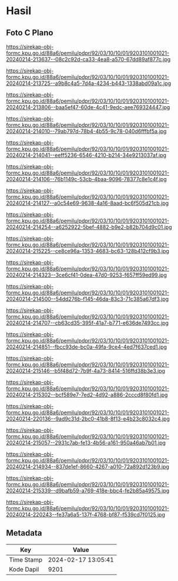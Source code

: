 # Hasil

## Foto C Plano

https://sirekap-obj-formc.kpu.go.id/88a6/pemilu/pdpr/92/03/10/10/01/9203101001021-20240214-213637--08c2c92d-ca33-4ea8-a570-67dd89af877c.jpg

https://sirekap-obj-formc.kpu.go.id/88a6/pemilu/pdpr/92/03/10/10/01/9203101001021-20240214-213725--a9b8c4a5-7d4a-4234-b443-1338abd09a1c.jpg

https://sirekap-obj-formc.kpu.go.id/88a6/pemilu/pdpr/92/03/10/10/01/9203101001021-20240214-213806--baa5ef47-60de-4c41-9edc-aee769324447.jpg

https://sirekap-obj-formc.kpu.go.id/88a6/pemilu/pdpr/92/03/10/10/01/9203101001021-20240214-214010--79ab797d-78b4-4b55-9c78-040d6fffbf5a.jpg

https://sirekap-obj-formc.kpu.go.id/88a6/pemilu/pdpr/92/03/10/10/01/9203101001021-20240214-214041--eeff5236-6546-4210-b214-34e9213037af.jpg

https://sirekap-obj-formc.kpu.go.id/88a6/pemilu/pdpr/92/03/10/10/01/9203101001021-20240214-214106--76b1149c-53cb-4baa-9096-78377c8e1c4f.jpg

https://sirekap-obj-formc.kpu.go.id/88a6/pemilu/pdpr/92/03/10/10/01/9203101001021-20240214-214127--a0c54e69-9638-4a16-8aad-bc6f505d21cb.jpg

https://sirekap-obj-formc.kpu.go.id/88a6/pemilu/pdpr/92/03/10/10/01/9203101001021-20240214-214254--a6252922-5bef-4882-b9e2-b82b704d9c01.jpg

https://sirekap-obj-formc.kpu.go.id/88a6/pemilu/pdpr/92/03/10/10/01/9203101001021-20240214-215225--ce8ce96a-1353-4683-bc63-128b412cf9b3.jpg

https://sirekap-obj-formc.kpu.go.id/88a6/pemilu/pdpr/92/03/10/10/01/9203101001021-20240214-214323--3ce6cf41-0dea-47d0-9253-f657ff59ed99.jpg

https://sirekap-obj-formc.kpu.go.id/88a6/pemilu/pdpr/92/03/10/10/01/9203101001021-20240214-214500--54dd276b-f145-46da-83c3-71c385a67df3.jpg

https://sirekap-obj-formc.kpu.go.id/88a6/pemilu/pdpr/92/03/10/10/01/9203101001021-20240214-214707--cb63cd35-395f-41a7-b771-e636de7493cc.jpg

https://sirekap-obj-formc.kpu.go.id/88a6/pemilu/pdpr/92/03/10/10/01/9203101001021-20240214-214851--fbcc93de-bc0a-49fa-9ce4-4ed7f637ced1.jpg

https://sirekap-obj-formc.kpu.go.id/88a6/pemilu/pdpr/92/03/10/10/01/9203101001021-20240214-215146--b5f48d72-7b9f-4a73-8414-516ffd38b3e3.jpg

https://sirekap-obj-formc.kpu.go.id/88a6/pemilu/pdpr/92/03/10/10/01/9203101001021-20240214-215302--bcf589e7-7ed2-4d92-a886-2cccd8f80fd1.jpg

https://sirekap-obj-formc.kpu.go.id/88a6/pemilu/pdpr/92/03/10/10/01/9203101001021-20240214-220136--9ad9c31d-2bc0-41b8-8f13-e4b23c8032c4.jpg

https://sirekap-obj-formc.kpu.go.id/88a6/pemilu/pdpr/92/03/10/10/01/9203101001021-20240214-215057--2931c7ab-fe13-4b56-a161-950a46ab7b01.jpg

https://sirekap-obj-formc.kpu.go.id/88a6/pemilu/pdpr/92/03/10/10/01/9203101001021-20240214-214934--837de1ef-8660-4267-a010-72a892d123b9.jpg

https://sirekap-obj-formc.kpu.go.id/88a6/pemilu/pdpr/92/03/10/10/01/9203101001021-20240214-215339--d9bafb59-a769-418e-bbc4-fe2b85a49575.jpg

https://sirekap-obj-formc.kpu.go.id/88a6/pemilu/pdpr/92/03/10/10/01/9203101001021-20240214-220243--fe37a6a5-137f-4768-bf87-f539cd7f0125.jpg


## Metadata

| Key        | Value               |
| ---------- | ------------------- |
| Time Stamp | 2024-02-17 13:05:41 |
| Kode Dapil | 9201                |



